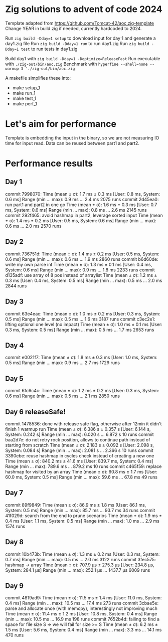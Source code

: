 # Zig solutions to advent of code 2024

Template adapted from https://github.com/Tomcat-42/aoc.zig-template
Change YEAR in build.zig if needed, currently hardcoded to 2024.

Run `zig build -Dday=1 setup` to download input for day 1 and generate a day1.zig file
Run `zig build -Dday=1 run` to run day1.zig
Run `zig build -Dday=1 test` to run tests in day1.zig

Build day1 with `zig build -Dday=1 -Doptimize=ReleaseFast`
Run executable with `./zig-out/bin/aoc.zig`
Benchmark with `hyperfine --shell=none --warmup 3 './zig-out/bin/aoc.zig`

A makefile simplifies these into:
- make setup_1
- make run_1
- make test_1
- make perf_1

# Let's aim for performance
Template is embedding the input in the binary, so we are not measuring IO time for input read.
Data can be reused between part1 and part2.


# Performance results

## Day 1
commit 7998070:
  Time (mean ± σ):       1.7 ms ±   0.3 ms    [User: 0.8 ms, System: 0.6 ms]
  Range (min … max):     0.9 ms …   2.4 ms    2075 runs
commit 2d45ea0: run part1 and part2 in one go
  Time (mean ± σ):       1.6 ms ±   0.3 ms    [User: 0.7 ms, System: 0.6 ms]
  Range (min … max):     0.8 ms …   2.6 ms    2145 runs
commit 292f465: avoid hashmap in part2, leverage sorted input
  Time (mean ± σ):       1.4 ms ±   0.2 ms    [User: 0.5 ms, System: 0.6 ms]
  Range (min … max):     0.6 ms …   2.0 ms    2570 runs

## Day 2
commit 736751d:
  Time (mean ± σ):       1.4 ms ±   0.2 ms    [User: 0.5 ms, System: 0.6 ms]
  Range (min … max):     0.6 ms …   1.9 ms    2860 runs
commit b6d60de: write my own parse int
  Time (mean ± σ):       1.3 ms ±   0.1 ms    [User: 0.4 ms, System: 0.6 ms]
  Range (min … max):     0.9 ms …   1.8 ms    2233 runs
commit d135adf: use array of 8 pos instead of arraylist
  Time (mean ± σ):       1.2 ms ±   0.3 ms    [User: 0.4 ms, System: 0.5 ms]
  Range (min … max):     0.5 ms …   2.0 ms    2844 runs

## Day 3
commit 63e4eac:
  Time (mean ± σ):       1.0 ms ±   0.2 ms    [User: 0.3 ms, System: 0.5 ms]
  Range (min … max):     0.5 ms …   1.6 ms    3187 runs
commit c3ec2e1: lifting optional one level (no impact)
  Time (mean ± σ):       1.0 ms ±   0.1 ms    [User: 0.3 ms, System: 0.5 ms]
  Range (min … max):     0.5 ms …   1.7 ms    2653 runs

## Day 4
commit e0021f7:
  Time (mean ± σ):       1.8 ms ±   0.3 ms    [User: 1.0 ms, System: 0.5 ms]
  Range (min … max):     0.9 ms …   2.7 ms    1729 runs

## Day 5
commit 6fc6c4c:
  Time (mean ± σ):       1.2 ms ±   0.2 ms    [User: 0.3 ms, System: 0.6 ms]
  Range (min … max):     0.5 ms …   2.1 ms    2850 runs

## Day 6 releaseSafe!
commit 1478536: done with release safe flag, otherwise after 12min it didn't finish 1 warmup run
  Time (mean ± σ):      6.386 s ±  0.357 s    [User: 6.144 s, System: 0.242 s]
  Range (min … max):    6.020 s …  6.872 s    10 runs
commit baa2d7e: do not retry rock position, allows to continue path instead of starting from scratch
  Time (mean ± σ):      2.183 s ±  0.092 s    [User: 2.098 s, System: 0.084 s]
  Range (min … max):    2.081 s …  2.366 s    10 runs
commit 3390ebe: reuse hashmap in cycles check instead of creating a new one
  Time (mean ± σ):     840.2 ms ±  41.6 ms    [User: 839.7 ms, System: 0.4 ms]
  Range (min … max):   789.6 ms … 879.2 ms    10 runs
commit c465f59: replace hashmap for visited by an array
  Time (mean ± σ):      60.8 ms ±   1.7 ms    [User: 60.0 ms, System: 0.5 ms]
  Range (min … max):    59.6 ms …  67.8 ms    49 runs

## Day 7
commit 89f9849:
  Time (mean ± σ):      86.9 ms ±   1.8 ms    [User: 86.1 ms, System: 0.5 ms]
  Range (min … max):    85.7 ms …  93.7 ms    34 runs
commit 41f029d: search from the end to prune scenarios
  Time (mean ± σ):       1.9 ms ±   0.4 ms    [User: 1.1 ms, System: 0.5 ms]
  Range (min … max):     1.0 ms …   2.9 ms    1574 runs

## Day 8
commit 10b473b:
  Time (mean ± σ):       1.3 ms ±   0.2 ms    [User: 0.3 ms, System: 0.7 ms]
  Range (min … max):     0.5 ms …   2.0 ms    3122 runs
commit 3fec575: hashmap -> array
  Time (mean ± σ):     707.9 µs ± 275.3 µs    [User: 234.8 µs, System: 284.1 µs]
  Range (min … max):   252.1 µs … 1437.7 µs    6009 runs

## Day 9
commit 4819ad9:
  Time (mean ± σ):      11.5 ms ±   1.4 ms    [User: 11.0 ms, System: 0.4 ms]
  Range (min … max):    10.5 ms …  17.4 ms    273 runs
commit 3cbae5e: parse and allocate once (with memcpy), interestingly not improving much
  Time (mean ± σ):      11.4 ms ±   1.2 ms    [User: 10.8 ms, System: 0.4 ms]
  Range (min … max):    10.5 ms …  16.9 ms    198 runs
commit 7652b4d: failing to find a space for file size S => we will fail for size >= S
  Time (mean ± σ):       6.2 ms ±   1.5 ms    [User: 5.6 ms, System: 0.4 ms]
  Range (min … max):     3.3 ms …  14.1 ms    470 runs
